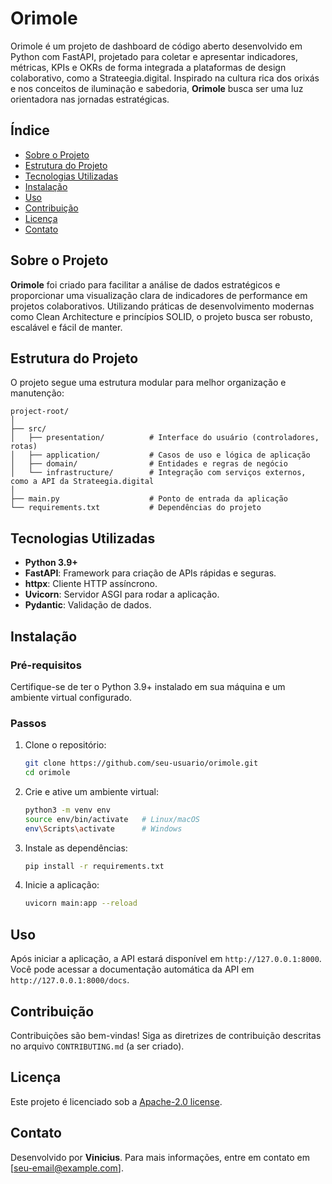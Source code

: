 # Orimole

Orimole é um projeto de dashboard de código aberto desenvolvido em Python com FastAPI, projetado para coletar e apresentar indicadores, métricas, KPIs e OKRs de forma integrada a plataformas de design colaborativo, como a Strateegia.digital. Inspirado na cultura rica dos orixás e nos conceitos de iluminação e sabedoria, **Orimole** busca ser uma luz orientadora nas jornadas estratégicas.

## Índice
- [Sobre o Projeto](#sobre-o-projeto)
- [Estrutura do Projeto](#estrutura-do-projeto)
- [Tecnologias Utilizadas](#tecnologias-utilizadas)
- [Instalação](#instalação)
- [Uso](#uso)
- [Contribuição](#contribuição)
- [Licença](#licença)
- [Contato](#contato)

## Sobre o Projeto
**Orimole** foi criado para facilitar a análise de dados estratégicos e proporcionar uma visualização clara de indicadores de performance em projetos colaborativos. Utilizando práticas de desenvolvimento modernas como Clean Architecture e princípios SOLID, o projeto busca ser robusto, escalável e fácil de manter.

## Estrutura do Projeto
O projeto segue uma estrutura modular para melhor organização e manutenção:

```
project-root/
│
├── src/
│   ├── presentation/          # Interface do usuário (controladores, rotas)
│   ├── application/           # Casos de uso e lógica de aplicação
│   ├── domain/                # Entidades e regras de negócio
│   └── infrastructure/        # Integração com serviços externos, como a API da Strateegia.digital
│
├── main.py                    # Ponto de entrada da aplicação
└── requirements.txt           # Dependências do projeto
```

## Tecnologias Utilizadas
- **Python 3.9+**
- **FastAPI**: Framework para criação de APIs rápidas e seguras.
- **httpx**: Cliente HTTP assíncrono.
- **Uvicorn**: Servidor ASGI para rodar a aplicação.
- **Pydantic**: Validação de dados.

## Instalação
### Pré-requisitos
Certifique-se de ter o Python 3.9+ instalado em sua máquina e um ambiente virtual configurado.

### Passos
1. Clone o repositório:
   ```bash
   git clone https://github.com/seu-usuario/orimole.git
   cd orimole
   ```

2. Crie e ative um ambiente virtual:
   ```bash
   python3 -m venv env
   source env/bin/activate   # Linux/macOS
   env\Scripts\activate      # Windows
   ```

3. Instale as dependências:
   ```bash
   pip install -r requirements.txt
   ```

4. Inicie a aplicação:
   ```bash
   uvicorn main:app --reload
   ```

## Uso
Após iniciar a aplicação, a API estará disponível em `http://127.0.0.1:8000`. Você pode acessar a documentação automática da API em `http://127.0.0.1:8000/docs`.

## Contribuição
Contribuições são bem-vindas! Siga as diretrizes de contribuição descritas no arquivo `CONTRIBUTING.md` (a ser criado).

## Licença
Este projeto é licenciado sob a [Apache-2.0 license](LICENSE).

## Contato
Desenvolvido por **Vinicius**. Para mais informações, entre em contato em [seu-email@example.com].
